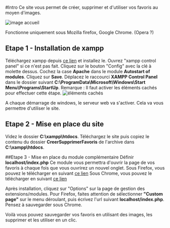 #Intro
Ce site vous permet de créer, supprimer et d'utiliser vos favoris au moyen d'images.

![image accueil](http://tomdarneix.com/Capture.PNG)

Fonctionne uniquement sous Mozilla firefox, Google Chrome. (Opera ?)

## Etape 1 - Installation de xampp
Téléchargez xampp depuis [ce lien](https://www.apachefriends.org/fr/download.html) et installez le.
Ouvrez "xampp control panel" si ce n'est pas fait.
Cliquez sur le bouton "Config" avec la clé à molette dessus.
Cochez la case **Apache** dans le module **Autostart of modules**.
Cliquez sur **Save**.
Déplacez le raccourci **XAMPP Control Panel** dans le dossier suivant **C:\ProgramData\Microsoft\Windows\Start Menu\Programs\StartUp**.
Remarque : Il faut activer les éléments cachés pour effectuer cette étape.
![éléments cachés](http://tomdarneix.com/87235667c9.png)

A chaque démarrage de windows, le serveur web va s'activer. Cela va vous permettre d'utiliser le site.

## Etape 2 - Mise en place du site
Videz le dossier **C:\xampp\htdocs**.
Téléchargez le site puis copiez le contenu du dossier **CreerSupprimerFavoris** de l'archive dans **C:\xampp\htdocs**.

##Etape 3 - Mise en place du module complémentaire
Définir **localhost/index.php**
Ce module vous permettra d'ouvrir la page de vos favoris à chaque fois que vous ouvrirez un nouvel onglet.
Sous Firefox, vous pouvez le télécharger en suivant [ce lien](https://addons.mozilla.org/fr/firefox/addon/new-tab-override/?src=search)
Sous Chrome, vous pouvez le télécharger en suivant [ce lien](https://chrome.google.com/webstore/detail/new-tab-redirect/icpgjfneehieebagbmdbhnlpiopdcmna?hl=fr)

Après installation, cliquez sur "Options" sur la page de gestion des extensions/modules.
Pour Firefox, faites attention de sélectionner **"Custom page"** sur le menu déroulant, puis écrivez l'url suivant **localhost/index.php**.
Pensez à sauvegarder sous Chrome.

Voilà vous pouvez sauvegarder vos favoris en utilisant des images, les supprimer et les utiliser en un clic.
